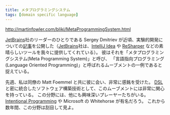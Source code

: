 ```yaml
---
title: メタプログラミングシステム
tags: [domain specific language]
---
```


http://martinfowler.com/bliki/MetaProgrammingSystem.html

[JetBrains](http://www.jetbrains.com/)社のリーダーのひとりである Sergey Dmitriev が近頃、実験的開発についての[記事](http://www.onboard.jetbrains.com/articles/04/10/lop/)を公開した（[JetBrains](http://www.jetbrains.com/)社は、[IntelliJ Idea](http://www.jetbrains.com/idea/) や [ReSharper](http://www.jetbrains.com/resharper/) などの素晴らしいツールを我々に提供してくれている）。
彼はそれを「メタプログラミングシステム(Meta Programming System)」と呼び、
「言語指向プログラミング(Language Oriented Programming)」と呼ばれるムーブメントの一例であると捉えている。

先週、私は同僚の Matt Foemmel と共に彼に会い、非常に感銘を受けた。
[DSL](/DomainSpecificLanguage)と密に統合したソフトウェア構築技術として、このムーブメントには非常に関心を持っている。
この分野には、他にも興味深いプレーヤーたちがいる。
[Intentional Programming](http://c2.com/cgi/wiki?IntentionalProgramming) や Microsoft の Whitehorse が有名だろう。
これから数年間、この分野は刮目して見よ。

